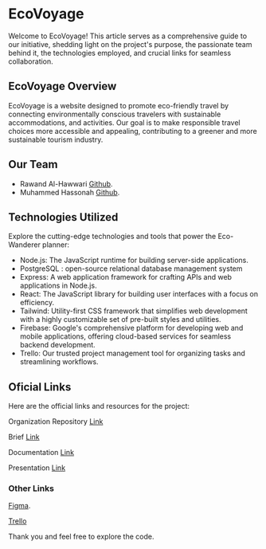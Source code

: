 # EcoVoyage

Welcome to EcoVoyage! This article serves as a comprehensive guide to our initiative, shedding light on the project's purpose, the passionate team behind it, the technologies employed, and crucial links for seamless collaboration.

## EcoVoyage Overview

EcoVoyage is a website designed to promote eco-friendly travel by connecting environmentally conscious travelers with sustainable accommodations, and activities. Our goal is to make responsible travel choices more accessible and appealing, contributing to a greener and more sustainable tourism industry.

## Our Team

* Rawand Al-Hawwari [Github](https://github.com/rawand-hawwari/EcoVoyage).
* Muhammed Hassonah [Github](https://github.com/muhammed-ahmed-hassouna/EcoVoyage).

## Technologies Utilized

Explore the cutting-edge technologies and tools that power the Eco-Wanderer planner:

* Node.js: The JavaScript runtime for building server-side applications.
* PostgreSQL : open-source relational database management system
* Express: A web application framework for crafting APIs and web applications in Node.js.
* React: The JavaScript library for building user interfaces with a focus on efficiency.
* Tailwind: Utility-first CSS framework that simplifies web development with a highly customizable set of pre-built styles and utilities.
* Firebase: Google's comprehensive platform for developing web and mobile applications, offering cloud-based services for seamless backend development.
* Trello: Our trusted project management tool for organizing tasks and streamlining workflows.

## Oficial Links
Here are the official links and resources for the project:

Organization Repository [Link](https://github.com/masterpiece-EcoVoyage/EcoVoyage)

Brief [Link](https://docs.google.com/document/d/1oi--V90M4879a1Xe4RFqXw3EO_2BkTY1CDJ5GfJtSpc/edit?usp=sharing)

Documentation [Link](https://docs.google.com/document/d/1C2NNvziF7F4B1MDDop4qy8ZSNBBRLiaSveVSA0fWaTY/edit?usp=sharing)

Presentation [Link](https://gamma.app/public/EcoVoyage-hiz5qjb4w9e621m?mode=doc)

### Other Links
[Figma](https://www.figma.com/file/16GvmSEuLL9PqAqI5OwtCJ/Untitled?type=design&node-id=0%3A1&mode=design&t=fHyWQT9H0UYIjg9r-1).

[Trello](https://trello.com/b/74XLMNPt/masterpiece)

Thank you and feel free to explore the code.